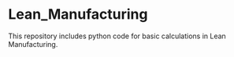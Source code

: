 # Lean_Manufacturing
This repository includes python code for basic calculations in Lean Manufacturing.
